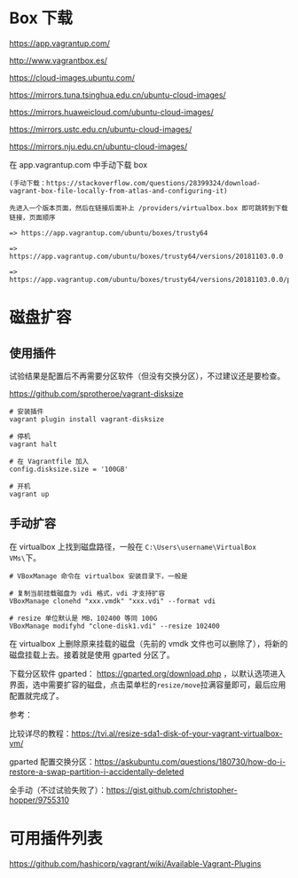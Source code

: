

# Box 下载
https://app.vagrantup.com/

http://www.vagrantbox.es/

https://cloud-images.ubuntu.com/

https://mirrors.tuna.tsinghua.edu.cn/ubuntu-cloud-images/

https://mirrors.huaweicloud.com/ubuntu-cloud-images/

https://mirrors.ustc.edu.cn/ubuntu-cloud-images/

https://mirrors.nju.edu.cn/ubuntu-cloud-images/

在 app.vagrantup.com 中手动下载 box
```
(手动下载：https://stackoverflow.com/questions/28399324/download-vagrant-box-file-locally-from-atlas-and-configuring-it)

先进入一个版本页面，然后在链接后面补上 /providers/virtualbox.box 即可跳转到下载链接，页面顺序

=> https://app.vagrantup.com/ubuntu/boxes/trusty64

=> https://app.vagrantup.com/ubuntu/boxes/trusty64/versions/20181103.0.0

=> https://app.vagrantup.com/ubuntu/boxes/trusty64/versions/20181103.0.0/providers/virtualbox.box
```

# 磁盘扩容
## 使用插件
试验结果是配置后不再需要分区软件（但没有交换分区），不过建议还是要检查。

https://github.com/sprotheroe/vagrant-disksize

```
# 安装插件
vagrant plugin install vagrant-disksize

# 停机
vagrant halt

# 在 Vagrantfile 加入
config.disksize.size = '100GB'

# 开机
vagrant up
```

## 手动扩容
在 virtualbox 上找到磁盘路径，一般在 `C:\Users\username\VirtualBox VMs\`下。
```
# VBoxManage 命令在 virtualbox 安装目录下，一般是

# 复制当前挂载磁盘为 vdi 格式，vdi 才支持扩容
VBoxManage clonehd "xxx.vmdk" "xxx.vdi" --format vdi

# resize 单位默认是 MB，102400 等同 100G
VBoxManage modifyhd "clone-disk1.vdi" --resize 102400
```

在 virtualbox 上删除原来挂载的磁盘（先前的 vmdk 文件也可以删除了），将新的磁盘挂载上去。接着就是使用 gparted 分区了。

下载分区软件 gparted： https://gparted.org/download.php ，以默认选项进入界面，选中需要扩容的磁盘，点击菜单栏的`resize/move`拉满容量即可，最后应用配置就完成了。

参考：

比较详尽的教程：https://tvi.al/resize-sda1-disk-of-your-vagrant-virtualbox-vm/

gparted 配置交换分区：https://askubuntu.com/questions/180730/how-do-i-restore-a-swap-partition-i-accidentally-deleted

全手动（不过试验失败了）：https://gist.github.com/christopher-hopper/9755310

# 可用插件列表
https://github.com/hashicorp/vagrant/wiki/Available-Vagrant-Plugins

